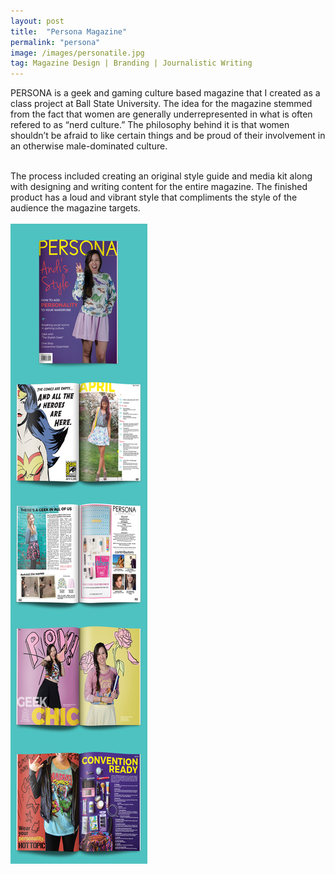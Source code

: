 ```yaml
---
layout: post
title:  "Persona Magazine"
permalink: "persona"
image: /images/personatile.jpg
tag: Magazine Design | Branding | Journalistic Writing
---
```


PERSONA is a geek and gaming culture based magazine that I created as a class project at Ball State University. The idea for the magazine stemmed from the fact that women are generally underrepresented in what is often refered to as “nerd culture.” The philosophy behind it is that women shouldn’t be afraid to like certain things and be proud of their involvement in an otherwise male-dominated culture. 
<br />
<br />

The process included creating an original style guide and media kit along with designing and writing content for the entire magazine. The finished product has a loud and vibrant style that compliments the style of the audience the magazine targets.
<br />
<br />
![persona magazine](/images/personapages.jpg)